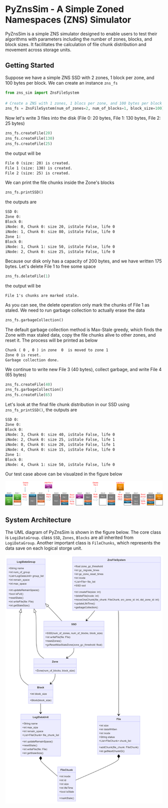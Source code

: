 # PyZnsSim - A Simple Zoned Namespaces (ZNS) Simulator

PyZnsSim is a simple ZNS simulator designed to enable users to test their algorithms with parameters including the number of zones, blocks, and block sizes. It facilitates the calculation of file chunk distribution and movement across storage units.

## Getting Started

Suppose we have a simple ZNS SSD with 2 zones, 1 block per zone, and 100 bytes per block. We can create an instance ``zns_fs``
```Python
from zns_sim import ZnsFileSystem

# Create a ZNS with 1 zones, 1 blocs per zone, and 100 bytes per block
zns_fs = ZnsFileSystem(num_of_zones=2, num_of_blocks=1, block_size=100)
```

Now let's write 3 files into the disk (File 0: 20 bytes, File 1: 130 bytes, File 2: 25 bytes)
```Python
zns_fs.createFile(20)
zns_fs.createFile(130)
zns_fs.createFile(25)
```
the output will be
```console
File 0 (size: 20) is created.
File 1 (size: 130) is created.
File 2 (size: 25) is created.
```
We can print the file chunks inside the Zone's blocks
```Python
zns_fs.printSSD()
```
the outputs are
```
SSD 0:
Zone 0:
Block 0:
iNode: 0, Chunk 0: size 20, isStale False, life 0
iNode: 1, Chunk 0: size 80, isStale False, life 0
Zone 1:
Block 0:
iNode: 1, Chunk 1: size 50, isStale False, life 0
iNode: 2, Chunk 0: size 25, isStale False, life 0
```

Because our disk only has a capacity of 200 bytes, and we have written 175 bytes. Let's delete File 1 to free some space
```Python
zns_fs.deleteFile(1)
```
the output will be
```console
File 1's chunks are marked stale.
```

As you can see, the delete operation only mark the chunks of File 1 as staled. We need to run garbage collection to actually erase the data
```Python
zns_fs.garbageCollection()
```
The default garbage collection method is Max-Stale greedy, which finds the Zone with max staled data, copy the file chunks alive to other zones, and reset it. The process will be printed as below
```console
Chunk ( 0 , 0 ) in zone  0  is moved to zone 1
Zone 0 is reset.
Garbage collection done.
```

We continue to write new File 3 (40 bytes), collect garbage, and write File 4 (65 bytes)
```Python
zns_fs.createFile(40)
zns_fs.garbageCollection()
zns_fs.createFile(65)
```
Let's look at the final file chunk distribution in our SSD using `zns_fs_printSSD()`, the outputs are
```console
SSD 0:
Zone 0:
Block 0:
iNode: 3, Chunk 0: size 40, isStale False, life 0
iNode: 2, Chunk 0: size 25, isStale False, life 1
iNode: 0, Chunk 0: size 20, isStale False, life 1
iNode: 4, Chunk 0: size 15, isStale False, life 0
Zone 1:
Block 0:
iNode: 4, Chunk 1: size 50, isStale False, life 0
```
Our test case above can be visualzed in the figure below

![](img/test_case1.png)

## System Architecture

The UML diagram of PyZnsSim is shown in the figure below. The core class is ``LogiDataGroup``. class ``SSD``, ``Zones``, ``Blocks`` are all inherited from ``LogiDataGroup``. Another important class is ``FileChunks``, which represents the data save on each logical storge unit.

<img src='img/pyznssim_arch.png'/>
